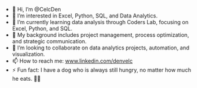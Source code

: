 - 👋 Hi, I’m @CelcDen
- 👀 I’m interested in Excel, Python, SQL, and Data Analytics.
- 🌱 I’m currently learning data analysis through Coders Lab, focusing on Excel, Python, and SQL.
- 💼 My background includes project management, process optimization, and strategic communication.
- 💞️ I’m looking to collaborate on data analytics projects, automation, and visualization.
- 📫 How to reach me: www.linkedin.com/denvelc
- ⚡ Fun fact: I have a dog who is always still hungry, no matter how much he eats. 🐶🍖
